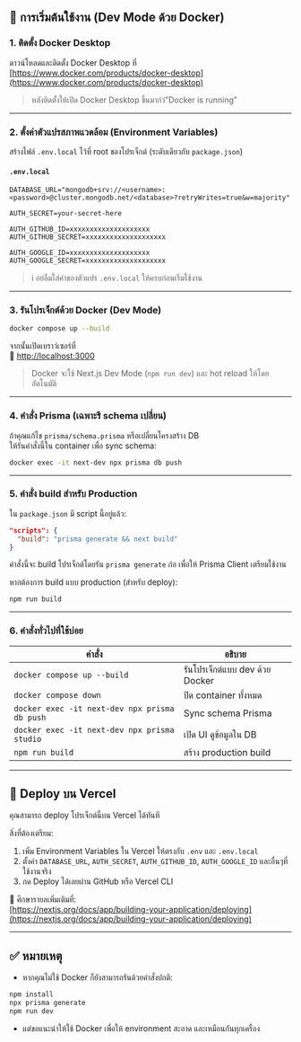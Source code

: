 ## 🚀 การเริ่มต้นใช้งาน (Dev Mode ด้วย Docker)

### 1. ติดตั้ง Docker Desktop

ดาวน์โหลดและติดตั้ง Docker Desktop ที่ [https://www.docker.com/products/docker-desktop](https://www.docker.com/products/docker-desktop)

> หลังติดตั้งให้เปิด Docker Desktop ขึ้นมาก่ว่”Docker is running”

---

### 2. ตั้งค่าตัวแปรสภาพแวดล้อม (Environment Variables)

สร้างไฟล์  `.env.local` ไว้ที่ root ของโปรเจ็กต์ (ระดับเดียวกับ `package.json`)

#### `.env.local`

```env
DATABASE_URL="mongodb+srv://<username>:<password>@cluster.mongodb.net/<database>?retryWrites=true&w=majority"

AUTH_SECRET=your-secret-here

AUTH_GITHUB_ID=xxxxxxxxxxxxxxxxxxxx
AUTH_GITHUB_SECRET=xxxxxxxxxxxxxxxxxxxx

AUTH_GOOGLE_ID=xxxxxxxxxxxxxxxxxxxx
AUTH_GOOGLE_SECRET=xxxxxxxxxxxxxxxxxxxx
```

> ℹ️ อย่ลืมใส่ค่าของตัวแปร `.env.local` ให้ครบก่อนเริ่มใช้งาน

---

### 3. รันโปรเจ็กต์ด้วย Docker (Dev Mode)

```bash
docker compose up --build
```

จากนั้นเปิดเบราว์เซอร์ที่  
🔗 [http://localhost:3000](http://localhost:3000)

> Docker จะใช้ Next.js Dev Mode (`npm run dev`) และ hot reload ให้โดยอัตโนมัติ

---

### 4. คำสั่ง Prisma (เฉพาะรี schema เปลี่ยน)

ถ้าคุณแก้ไข `prisma/schema.prisma` หรือเปลี่ยนโครงสร้าง DB  
ให้รันคำสั่งนี้ใน container เพื่อ sync schema:

```bash
docker exec -it next-dev npx prisma db push
```

---

### 5. คำสั่ง build สำหรับ Production

ใน `package.json` มี script นี้อยู่แล้ว:

```json
"scripts": {
  "build": "prisma generate && next build"
}
```

คำสั่งนี้จะ build โปรเจ็กต์โดยรัน `prisma generate` ก่อ เพื่อให้ Prisma Client เตรียมใช้งาน

หากต้องการ build แบบ production (สำหรับ deploy):

```bash
npm run build
```

---

### 6. คำสั่งทั่วไปที่ใช้บ่อย

| คำสั่ง | อธิบาย |
|--------|--------|
| `docker compose up --build` | รันโปรเจ็กต์แบบ dev ด้วย Docker |
| `docker compose down` | ปิด container ทั้งหมด |
| `docker exec -it next-dev npx prisma db push` | Sync schema Prisma |
| `docker exec -it next-dev npx prisma studio` | เปิด UI ดูข้อมูลใน DB |
| `npm run build` | สร้าง production build |

---

## 🚁 Deploy บน Vercel

คุณสามารถ deploy โปรเจ็กต์นี้บน Vercel ได้ทันที

สิ่งที่ต้องเตรียม:

1. เพิ่ม Environment Variables ใน Vercel ให้ตรงกับ `.env` และ `.env.local`
2. ตั้งค่า `DATABASE_URL`, `AUTH_SECRET`, `AUTH_GITHUB_ID`, `AUTH_GOOGLE_ID` และอื่นๆที่ใช้งานจริง
3. กด Deploy ได้เลยผ่าน GitHub หรือ Vercel CLI

📙 ศึกษารายลเพิ่มเติมที่:  
[https://nextjs.org/docs/app/building-your-application/deploying](https://nextjs.org/docs/app/building-your-application/deploying)

---

## ✅ หมายเหตุ

- หากคุณไม่ใช้ Docker ก็ยังสามารถรันด้วยคำสั่งปกติ:
```bash
npm install
npx prisma generate
npm run dev
```

- แต่ขอแนะนำให้ใช้ Docker เพื่อให้ environment สะอาด และเหมือนกันทุกเครื่อง


